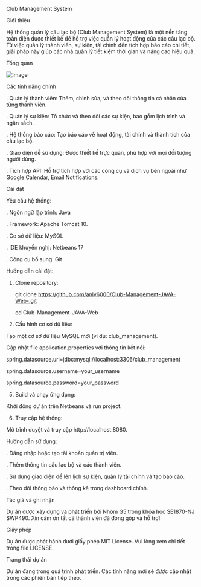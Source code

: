 Club Management System

Giới thiệu

Hệ thống quản lý câu lạc bộ (Club Management System) là một nền tảng toàn diện được thiết kế để hỗ trợ việc quản lý hoạt động của các câu lạc bộ. Từ việc quản lý thành viên, sự kiện, tài chính đến tích hợp báo cáo chi tiết, giải pháp này giúp các nhà quản lý tiết kiệm thời gian và nâng cao hiệu quả.

Tổng quan 

![image](https://github.com/user-attachments/assets/1780eb48-fd71-433f-88d3-3f51ff973327)


Các tính năng chính

. Quản lý thành viên: Thêm, chỉnh sửa, và theo dõi thông tin cá nhân của từng thành viên.

. Quản lý sự kiện: Tổ chức và theo dõi các sự kiện, bao gồm lịch trình và ngân sách.

. Hệ thống báo cáo: Tạo báo cáo về hoạt động, tài chính và thành tích của câu lạc bộ.

. Giao diện dễ sử dụng: Được thiết kế trực quan, phù hợp với mọi đối tượng người dùng.

. Tích hợp API: Hỗ trợ tích hợp với các công cụ và dịch vụ bên ngoài như Google Calendar, Email Notifications.

Cài đặt

Yêu cầu hệ thống:

. Ngôn ngữ lập trình: Java

. Framework: Apache Tomcat 10.

. Cơ sở dữ liệu: MySQL

. IDE khuyến nghị: Netbeans 17

. Công cụ bổ sung: Git

Hướng dẫn cài đặt:

1. Clone repository:
   
   git clone https://github.com/anlv6000/Club-Management-JAVA-Web-.git
   
   cd Club-Management-JAVA-Web-
   
3. Cấu hình cơ sở dữ liệu:
   
Tạo một cơ sở dữ liệu MySQL mới (ví dụ: club_management).

Cập nhật file application.properties với thông tin kết nối:

  spring.datasource.url=jdbc:mysql://localhost:3306/club_management
  
  spring.datasource.username=your_username
  
  spring.datasource.password=your_password
  
5. Build và chạy ứng dụng:

  Khởi động dự án trên Netbeans và run project. 
  
6. Truy cập hệ thống:
   
  Mở trình duyệt và truy cập http://localhost:8080.

Hướng dẫn sử dụng:

. Đăng nhập hoặc tạo tài khoản quản trị viên.

. Thêm thông tin câu lạc bộ và các thành viên.

. Sử dụng giao diện để lên lịch sự kiện, quản lý tài chính và tạo báo cáo.

. Theo dõi thông báo và thống kê trong dashboard chính.

Tác giả và ghi nhận

Dự án được xây dựng và phát triển bởi Nhóm G5 trong khóa học SE1870-NJ SWP490. Xin cảm ơn tất cả thành viên đã đóng góp và hỗ trợ!

Giấy phép

Dự án được phát hành dưới giấy phép MIT License. Vui lòng xem chi tiết trong file LICENSE.

Trạng thái dự án

Dự án đang trong quá trình phát triển. Các tính năng mới sẽ được cập nhật trong các phiên bản tiếp theo.

